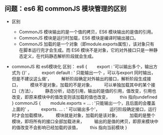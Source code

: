 ## 问题：es6 和 commonJS 模块管理的区别

- 区别
  - CommonJS 模块输出的是一个值的拷贝，ES6 模块输出的是值的引用。
  - CommonJS 模块是运行时加载，ES6 模块是编译时输出接口。
  - CommonJS 加载的是一个对象（即module.exports属性），该对象只有在脚本运行完才会生成。而 ES6 模块不是对象，它的对外接口只是一种静态定义，在代码静态解析阶段就会生成。

- commonJS 和 es6模块化 区别：
es6 {
　　export : '可以输出多个，输出方式为 {}' ，
　　export default : ' 只能输出一个 ，可以与export 同时输出，但是不建议这么做'，
　　解析阶段确定对外输出的接口，解析阶段生成接口，
　　模块不是对象，加载的不是对象，
　　可以单独加载其中的某个接口（方法），
　　静态分析，动态引用，输出的是值的引用，值改变，引用也改变，即原来模块中的值改变则该加载的值也改变，
　　this 指向undefined
}
commonJS {
　　module.exports = ... : '只能输出一个，且后面的会覆盖上面的' ，
　　exports. ... : ' 可以输出多个'，
　　运行阶段确定接口，运行时才会加载模块，
　　模块就是对象，加载的是该对象，
　　加载的是整个模块，即将所有的接口全部加载进来，
　　输出的是值的拷贝，即原来模块中的值改变不会影响已经加载的该值，
　　this 指向当前模块
}

